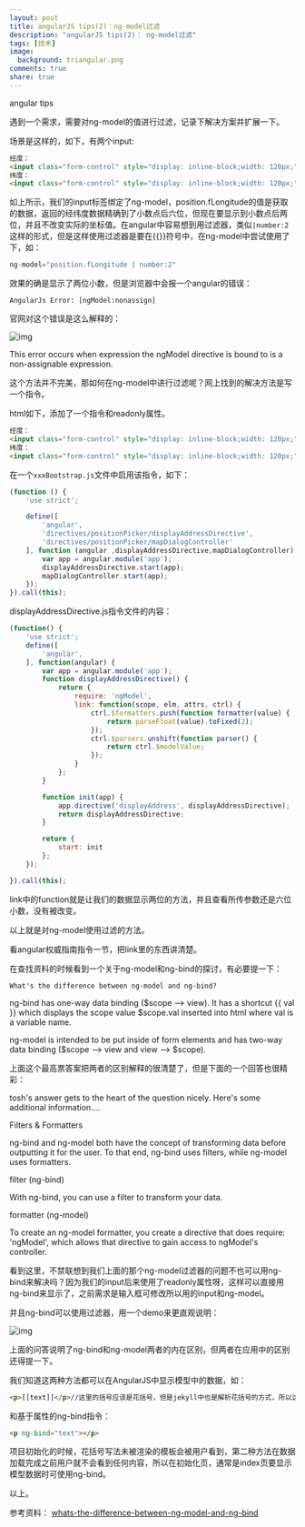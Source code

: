 ```yaml
---
layout: post
title: angularJS tips(2)：ng-model过滤
description: "angularJS tips(2)： ng-model过滤"
tags: [技术]
image:
  background: triangular.png
comments: true
share: true
---
```


angular tips

遇到一个需求，需要对ng-model的值进行过滤，记录下解决方案并扩展一下。

<!-- more -->

场景是这样的，如下，有两个input:

```html
经度：
<input class="form-control" style="display: inline-block;width: 120px;" ng-model="position.fLongitude"/> 
纬度：
<input class="form-control" style="display: inline-block;width: 120px;" ng-model="position.fLatitude"/>
```

如上所示，我们的input标签绑定了ng-model，position.fLongitude的值是获取的数据，返回的经纬度数据精确到了小数点后六位，但现在要显示到小数点后两位，并且不改变实际的坐标值。在angular中容易想到用过滤器，类似`|number:2`这样的形式，但是这样使用过滤器是要在{{}}符号中，在ng-model中尝试使用了下，如：

```js
ng-model="position.fLongitude | number:2"
```

效果的确是显示了两位小数，但是浏览器中会报一个angular的错误：

```
AngularJs Error: [ngModel:nonassign]
```

官网对这个错误是这么解释的：

![img]({{site.url}}images/article/2016-11-27/1.png)

This error occurs when expression the ngModel directive is bound to is a non-assignable expression.

这个方法并不完美，那如何在ng-model中进行过滤呢？网上找到的解决方法是写一个指令。

html如下，添加了一个指令和readonly属性。

```html
经度：
<input class="form-control" style="display: inline-block;width: 120px;" ng-model="position.fLongitude" display-address readonly/> 
纬度：
<input class="form-control" style="display: inline-block;width: 120px;" ng-model="position.fLatitude" display-address readonly/>
```

在一个``xxxBootstrap.js``文件中启用该指令，如下：

```js
(function () {
    'use strict';

    define([
        'angular',
        'directives/positionPicker/displayAddressDirective',
        'directives/positionPicker/mapDialogController'
    ], function (angular ,displayAddressDirective,mapDialogController) {
        var app = angular.module('app');
        displayAddressDirective.start(app);
        mapDialogController.start(app);
    });
}).call(this);
```

displayAddressDirective.js指令文件的内容：

```js
(function() {
    'use strict';
    define([
        'angular',
    ], function(angular) {
        var app = angular.module('app');
        function displayAddressDirective() {
            return {
                require: 'ngModel',
                link: function(scope, elm, attrs, ctrl) {                        
                    ctrl.$formatters.push(function formatter(value) {
                        return parseFloat(value).toFixed(2);
                    });
                    ctrl.$parsers.unshift(function parser() {
                        return ctrl.$modelValue;
                    });
                }
            };
        }

        function init(app) {
            app.directive('displayAddress', displayAddressDirective);
            return displayAddressDirective;
        }

        return {
            start: init
        };
    });

}).call(this);
```

link中的function就是让我们的数据显示两位的方法，并且查看所传参数还是六位小数，没有被改变。

以上就是对ng-model使用过滤的方法。

看angular权威指南指令一节，把link里的东西讲清楚。

在查找资料的时候看到一个关于ng-model和ng-bind的探讨，有必要提一下：

```
What's the difference between ng-model and ng-bind?
```

ng-bind has one-way data binding ($scope --> view). It has a shortcut {{ val }} which displays the scope value $scope.val inserted into html where val is a variable name.

ng-model is intended to be put inside of form elements and has two-way data binding ($scope --> view and view --> $scope).

上面这个最高票答案把两者的区别解释的很清楚了，但是下面的一个回答也很精彩：

tosh's answer gets to the heart of the question nicely. Here's some additional information....

Filters & Formatters

ng-bind and ng-model both have the concept of transforming data before outputting it for the user. To that end, ng-bind uses filters, while ng-model uses formatters.

filter (ng-bind)

With ng-bind, you can use a filter to transform your data.

formatter (ng-model)

To create an ng-model formatter, you create a directive that does require: 'ngModel', which allows that directive to gain access to ngModel's controller.

看到这里，不禁联想到我们上面的那个ng-model过滤器的问题不也可以用ng-bind来解决吗？因为我们的input后来使用了readonly属性呀，这样可以直接用ng-bind来显示了，之前需求是输入框可修改所以用的input和ng-model。

并且ng-bind可以使用过滤器，用一个demo来更直观说明：

![img]({{site.url}}images/article/2016-11-27/2.png)

上面的问答说明了ng-bind和ng-model两者的内在区别，但两者在应用中的区别还得提一下。

我们知道这两种方法都可以在AngularJS中显示模型中的数据，如：

```html
<p>[[text]]</p>//这里的括号应该是花括号，但是jekyll中也是解析花括号的方式，所以这里换了一下
```
和基于属性的ng-bind指令：

```html
<p ng-bind="text"></p>
```

项目初始化的时候，花括号写法未被渲染的模板会被用户看到，第二种方法在数据加载完成之前用户就不会看到任何内容，所以在初始化页，通常是index页要显示模型数据时可使用ng-bind。

以上。

参考资料：
[whats-the-difference-between-ng-model-and-ng-bind](http://stackoverflow.com/questions/12419619/whats-the-difference-between-ng-model-and-ng-bind)
